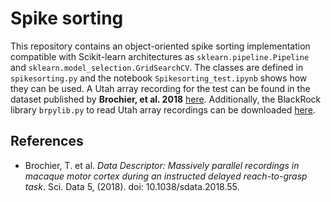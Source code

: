 # Spike sorting
This repository contains an object-oriented spike sorting implementation compatible with Scikit-learn architectures as `sklearn.pipeline.Pipeline` and `sklearn.model_selection.GridSearchCV`. The classes are defined in `spikesorting.py` and the notebook `Spikesorting_test.ipynb` shows how they can  be used. A Utah array recording for the test can be found in the dataset published by **Brochier, et al. 2018** [here](https://gin.g-node.org/INT/multielectrode_grasp). Additionally, the BlackRock library `brpylib.py` to read Utah array recordings can be downloaded [here](https://www.blackrockmicro.com/wp-content/software/brPY.zip).
## References
* Brochier, T. et al. *Data Descriptor: Massively parallel recordings in macaque motor cortex during an instructed delayed reach-to-grasp task*. Sci. Data 5, (2018). doi: 10.1038/sdata.2018.55.
